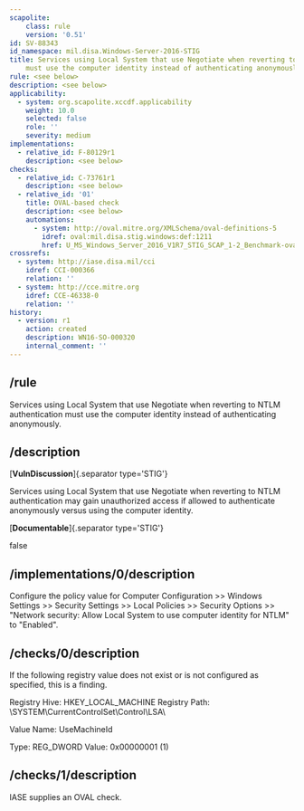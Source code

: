 ```yaml
---
scapolite:
    class: rule
    version: '0.51'
id: SV-88343
id_namespace: mil.disa.Windows-Server-2016-STIG
title: Services using Local System that use Negotiate when reverting to NTLM authentication
    must use the computer identity instead of authenticating anonymously.
rule: <see below>
description: <see below>
applicability:
  - system: org.scapolite.xccdf.applicability
    weight: 10.0
    selected: false
    role: ''
    severity: medium
implementations:
  - relative_id: F-80129r1
    description: <see below>
checks:
  - relative_id: C-73761r1
    description: <see below>
  - relative_id: '01'
    title: OVAL-based check
    description: <see below>
    automations:
      - system: http://oval.mitre.org/XMLSchema/oval-definitions-5
        idref: oval:mil.disa.stig.windows:def:1211
        href: U_MS_Windows_Server_2016_V1R7_STIG_SCAP_1-2_Benchmark-oval.xml
crossrefs:
  - system: http://iase.disa.mil/cci
    idref: CCI-000366
    relation: ''
  - system: http://cce.mitre.org
    idref: CCE-46338-0
    relation: ''
history:
  - version: r1
    action: created
    description: WN16-SO-000320
    internal_comment: ''
---
```



## /rule

Services using Local System that use Negotiate when reverting to NTLM authentication must use the computer identity instead of authenticating anonymously.

## /description

[**VulnDiscussion**]{.separator type='STIG'}

Services using Local System that use Negotiate when reverting to NTLM authentication may gain unauthorized access if allowed to authenticate anonymously versus using the computer identity.

[**Documentable**]{.separator type='STIG'}

false

## /implementations/0/description

Configure the policy value for Computer Configuration >> Windows Settings >> Security Settings >> Local Policies >> Security Options >> "Network security: Allow Local System to use computer identity for NTLM" to "Enabled".

## /checks/0/description

If the following registry value does not exist or is not configured as specified, this is a finding.

Registry Hive: HKEY_LOCAL_MACHINE
Registry Path: \SYSTEM\CurrentControlSet\Control\LSA\

Value Name: UseMachineId

Type: REG_DWORD
Value: 0x00000001 (1)

## /checks/1/description

IASE supplies an OVAL check.
